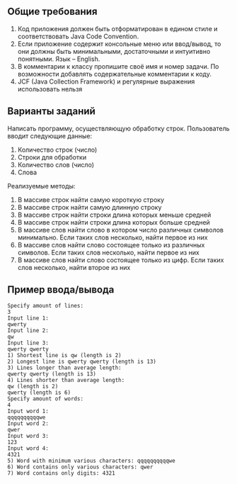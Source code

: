 ## Общие требования
1. Код приложения должен быть отформатирован в едином стиле и соответствовать Java Code Convention.
2. Если приложение содержит консольные меню или ввод/вывод, то они должны быть минимальными, достаточными и интуитивно понятными. Язык – English.
3. В комментарии к классу пропишите своё имя и номер задачи. По возможности добавлять содержательные комментарии к коду.
4. JCF (Java Collection Framework) и регулярные выражения использовать нельзя

## Варианты заданий
Написать программу, осуществляющую обработку строк. Пользователь вводит следующие данные:
1. Количество строк (число)
2. Строки для обработки
3. Количество слов (число)
4. Слова

Реализуемые методы:
1. В массиве строк найти самую короткую строку
2. В массиве строк найти самую длинную строку
3. В массиве строк найти строки длина которых меньше средней
4. В массиве строк найти строки длина которых больше средней
5. В массиве слов найти слово в котором число различных символов минимально. Если таких слов несколько, найти первое из них
6. В массиве слов найти слово состоящее только из различных символов. Если таких слов несколько, найти первое из них
7. В массиве слов найти слово состоящее только из цифр. Если таких слов несколько, найти второе из них

## Пример ввода/вывода
```
Specify amount of lines:
3
Input line 1:
qwerty
Input line 2:
qw
Input line 3:
qwerty qwerty
1) Shortest line is qw (length is 2)
2) Longest line is qwerty qwerty (length is 13)
3) Lines longer than average length:
qwerty qwerty (length is 13)
4) Lines shorter than average length:
qw (length is 2)
qwerty (length is 6)
Specify amount of words:
4
Input word 1:
qqqqqqqqqqwe
Input word 2:
qwer
Input word 3:
123
Input word 4:
4321
5) Word with minimum various characters: qqqqqqqqqqwe
6) Word contains only various characters: qwer
7) Word contains only digits: 4321
```